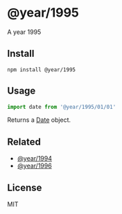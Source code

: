# @year/1995

A year 1995

## Install

~~~
npm install @year/1995
~~~

## Usage

~~~js
import date from '@year/1995/01/01'
~~~

Returns a [Date](https://developer.mozilla.org/en-US/docs/Web/JavaScript/Reference/Global_Objects/Date) object.

## Related

* [@year/1994](https://github.com/antonmedv/year/tree/master/packages/1994)
* [@year/1996](https://github.com/antonmedv/year/tree/master/packages/1996)

## License

MIT
